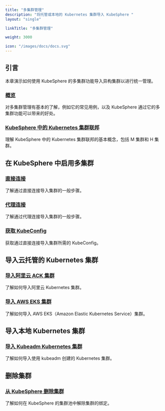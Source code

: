 ```yaml
---
title: "多集群管理"
description: "将托管或本地的 Kubernetes 集群导入 KubeSphere "
layout: "single"

linkTitle: "多集群管理"

weight: 3000

icon: "/images/docs/docs.svg"
---
```


## 引言

本章演示如何使用 KubeSphere 的多集群功能导入异构集群以进行统一管理。

### [概览](../multicluster-management/introduction/overview/)

对多集群管理有基本的了解，例如它的常见用例，以及 KubeSphere 通过它的多集群功能可以带来的好处。

### [KubeSphere 中的 Kubernetes 集群联邦](../multicluster-management/introduction/kubefed-in-kubesphere/)

理解 KubeSphere 中的 Kubernetes 集群联邦的基本概念，包括 M 集群和 H 集群。

## 在 KubeSphere 中启用多集群

### [直接连接](../multicluster-management/enable-multicluster/direct-connection/)

了解通过直接连接导入集群的一般步骤。

### [代理连接](../multicluster-management/enable-multicluster/agent-connection/)

了解通过代理连接导入集群的一般步骤。

### [获取 KubeConfig](../multicluster-management/enable-multicluster/retrieve-kubeconfig/)

获取通过直接连接导入集群所需的 KubeConfig。

## 导入云托管的 Kubernetes 集群

### [导入阿里云 ACK 集群](../multicluster-management/import-cloud-hosted-k8s/import-aliyun-ack/)

了解如何导入阿里云 Kubernetes 集群。

### [导入 AWS EKS 集群](../multicluster-management/import-cloud-hosted-k8s/import-aws-eks/)

了解如何导入 AWS EKS（Amazon Elastic Kubernetes Service）集群。

## 导入本地 Kubernetes 集群

### [导入 Kubeadm Kubernetes 集群](../multicluster-management/import-on-prem-k8s/import-kubeadm-k8s/)

了解如何导入使用 kubeadm 创建的 Kubernetes 集群。

## 删除集群

### [从 KubeSphere 删除集群](../multicluster-management/remove-cluster/kubefed-in-kubesphere/)

了解如何在 KubeSphere 的集群池中解除集群的绑定。



